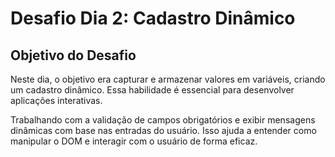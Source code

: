 # Desafio Dia 2: Cadastro Dinâmico

## Objetivo do Desafio

Neste dia, o objetivo era capturar e armazenar valores em variáveis, criando um cadastro dinâmico. Essa habilidade é essencial para desenvolver aplicações interativas.

Trabalhando com a validação de campos obrigatórios e exibir mensagens dinâmicas com base nas entradas do usuário. Isso ajuda a entender como manipular o DOM e interagir com o usuário de forma eficaz.
